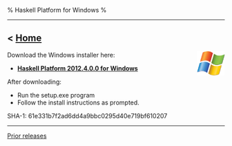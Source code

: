 % Haskell Platform for Windows
%

-------------------------------
< [Home]
-------------------------------

[Home]: index.html

<img style="float:right;" src="images/windows.png" />
Download the Windows installer here:

* **<a href="http://lambda.haskell.org/platform/download/2012.4.0.0/HaskellPlatform-2012.4.0.0-setup.exe" onClick="javascript: pageTracker._trackPageview('/downloads/windows'); ">Haskell Platform 2012.4.0.0 for Windows</a>**

After downloading:

* Run the setup.exe program
* Follow the install instructions as prompted.

SHA-1: 61e331b7f2ad6dd4a9bbc0295d40e719bf610207

--------

[Prior releases](prior.html)
